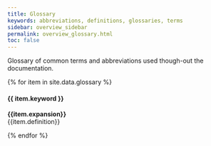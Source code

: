 ```yaml
---
title: Glossary
keywords: abbreviations, definitions, glossaries, terms
sidebar: overview_sidebar
permalink: overview_glossary.html
toc: false
---
```


Glossary of common terms and abbreviations used though-out the documentation.

{% for item in site.data.glossary %}  

#### {{ item.keyword }}
**{{item.expansion}}**  
{{item.definition}}

{% endfor %}
